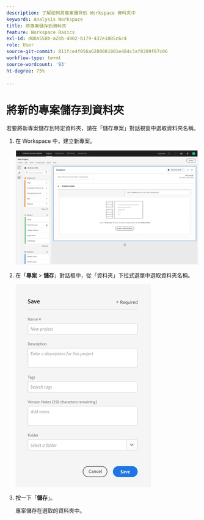 ```yaml
---
description: 了解如何將專案儲存到 Workspace 資料夾中
keywords: Analysis Workspace
title: 將專案儲存到資料夾
feature: Workspace Basics
exl-id: d08a558b-a2bb-4002-b179-437e1885c6c4
role: User
source-git-commit: 811fce4f056a6280081901e484c3af8209f87c06
workflow-type: tm+mt
source-wordcount: '93'
ht-degree: 75%

---
```


# 將新的專案儲存到資料夾

若要將新專案儲存到特定資料夾，請在「儲存專案」對話視窗中選取資料夾名稱。

1. 在 Workspace 中，建立新專案。

   ![自由表格視窗，您可在此視窗中建立新專案。](/help/analysis-workspace/build-workspace-project/assets/save-to-folder1.png)

1. 在「**專案** > **儲存**」對話框中，從「資料夾」下拉式選單中選取資料夾名稱。

   ![「儲存」視窗，您可在其中將新專案儲存至資料夾。](/help/analysis-workspace/build-workspace-project/assets/save-to-folder2.png)

1. 按一下「**儲存**」。

   專案儲存在選取的資料夾中。
